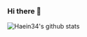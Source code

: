 ### Hi there 👋

![Haein34's github stats](https://github-readme-stats.vercel.app/api?username=Haein34&show_icons=true)

